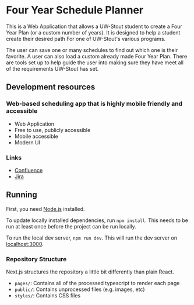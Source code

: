 # Four Year Schedule Planner
This is a Web Application that allows a UW-Stout student to create a Four Year Plan (or a custom number of years).
It is designed to help a student create their desired path For one of UW-Stout's various programs.

The user can save one or many schedules to find out which one is their favorite. A user can also load a custom
already made Four Year Plan. There are tools set up to help guide the user into making sure they have meet 
all of the requirements UW-Stout has set.
## Development resources

### Web-based scheduling app that is highly mobile friendly and accessible

- Web Application
- Free to use, publicly accessible
- Mobile accessible
- Modern UI

### Links

- [Confluence](https://schedule-planner-capstone.atlassian.net/l/cp/Aw0TPPu3)
- [Jira](https://schedule-planner-capstone.atlassian.net/jira/software/projects/TIME/boards/2)

## Running

First, you need [Node.js](https://nodejs.org/en/download/) installed.

To update locally installed dependencies, run `npm install`. This needs to be
run at least once before the project can be run locally.

To run the local dev server, `npm run dev`. This will run the dev server on
[localhost:3000](http://localhost:3000/).

### Repository Structure

Next.js structures the repository a little bit differently than plain React.

- `pages/`: Contains all of the processed typescript to render each page
- `public/`: Contains unprocessed files (e.g. images, etc)
- `styles/`: Contains CSS files


